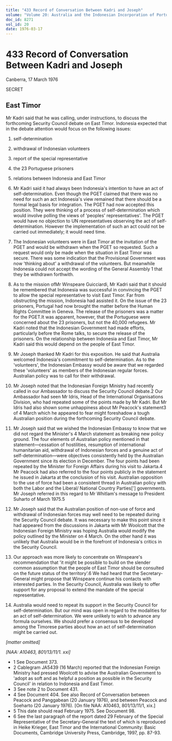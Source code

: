 ```yaml
---
title: "433 Record of Conversation Between Kadri and Joseph"
volume: "Volume 20: Australia and the Indonesian Incorporation of Portuguese Timor, 1974-1976"
doc_id: 8271
vol_id: 20
date: 1976-03-17
---
```


# 433 Record of Conversation Between Kadri and Joseph

Canberra, 17 March 1976

SECRET

## East Timor

Mr Kadri said that he was calling, under instructions, to discuss the forthcoming Security Council debate on East Timor. Indonesia expected that in the debate attention would focus on the following issues:

  1. self-determination
  2. withdrawal of Indonesian volunteers
  3. report of the special representative
  4. the 23 Portuguese prisoners
  5. relations between Indonesia and East Timor


  2. Mr Kadri said it had always been Indonesia's intention to have an act of self-determination. Even though the PGET claimed that there was no need for such an act Indonesia's view remained that there should be a formal legal basis for integration. The PGET had now accepted this position. They were thinking of a process of self-determination which would involve polling the views of 'peoples' representatives'. The PGET would have no objection to UN representatives observing the act of self-determination. However the implementation of such an act could not be carried out immediately; it would need time.
  3. The Indonesian volunteers were in East Timor at the invitation of the PGET and would be withdrawn when the PGET so requested. Such a request would only be made when the situation in East Timor was secure. There was some indication that the Provisional Government was now 'thinking about' a withdrawal of the volunteers. But meanwhile Indonesia could not accept the wording of the General Assembly 1 that they be withdrawn forthwith.
  4. As to the mission ofMr Winspeare Guicciardi, Mr Kadri said that it should be remembered that Indonesia was successful in convincing the PGET to allow the special representative to visit East Timor. Far from obstructing the mission, Indonesia had assisted it. On the issue of the 23 prisoners, Portugal had now brought the matter before the Human Rights Committee in Geneva. The release of the prisoners was a matter for the PGET.It was apparent, however, that the Portuguese were concerned about the 23 prisoners, but not the 40,000 refugees. Mr Kadri noted that the Indonesian Government had made efforts, particularly before the Rome talks, to secure the release of the prisoners. On the relationship between Indonesia and East Timor, Mr Kadri said this would depend on the people of East Timor.
  5. Mr Joseph thanked Mr Kadri for this exposition. He said that Australia welcomed Indonesia's commitment to self-determination. As to the 'volunteers', the Indonesian Embassy would be aware that we regarded these 'volunteers' as members of the Indonesian regular forces. Australian policy was to call for their withdrawal.
  6. Mr Joseph noted that the Indonesian Foreign Ministry had recently called in our Ambassador to discuss the Security Council debate.2 Our Ambassador had seen Mr Idris, Head of the International Organisations Division, who had repeated some of the points made by Mr Kadri. But Mr Idris had also shown some unhappiness about Mr Peacock's statement3 of 4 March which he appeared to fear might foreshadow a tough Australian position during the forthcoming Security Council debate.
  7. Mr Joseph said that we wished the Indonesian Embassy to know that we did not regard the Minister's 4 March statement as breaking new policy ground. The four elements of Australian policy mentioned in that statement—cessation of hostilities, resumption of international humanitarian aid, withdrawal of Indonesian forces and a genuine act of self­-determination—were objectives consistently held by the Australian Government since its election in December. The four points had been repeated by the Minister for Foreign Affairs during his visit to Jakarta.4 Mr Peacock had also referred to the four points publicly in the statement he issued in Jakarta at the conclusion of his visit. Australian opposition to the use of force had been a consistent thread in Australian policy with both the Labor and the Liberal/ National Country Parties['] governments. Mr Joseph referred in this regard to Mr Whitlam's message to President Suharto of March 1975.5
  8. Mr Joseph said that the Australian position of non-use of force and withdrawal of Indonesian forces may well need to be repeated during the Security Council debate. It was necessary to make this point since it had appeared from the discussions in Jakarta with Mr Woolcott that the Indonesian Foreign Ministry was hoping Australia would modify the policy outlined by the Minister on 4 March. On the other hand it was unlikely that Australia would be in the forefront of Indonesia's critics in the Security Council.
  9. Our approach was more likely to concentrate on Winspeare's recommendation that 'it might be possible to build on the slender common assumption that the people of East Timor should be consulted on the future status of the territory'.6 We had heard that the Secretary­-General might propose that Winspeare continue his contacts with interested parties. In the Security Council, Australia was likely to offer support for any proposal to extend the mandate of the special representative.
  10. Australia would need to repeat its support in the Security Council for self-determination. But our mind was open in regard to the modalities for an act of self-determination. We were unlikely to wish to advance any formula ourselves. We should prefer a consensus to be developed among the Timorese parties about how an act of self-determination might be carried out.



_[matter omitted]_

_[NAA: A10463, 801/13/11/1. xxi]_

  * 1 See Document 373.
  * 2 Cablegram JA5439 (16 March) reported that the Indonesian Foreign Ministry had pressed Woolcott to advise the Australian Government to 'adopt as soft and as helpful a position as possible in the Security Council' in relation to Indonesia and East Timor.
  * 3 See note 2 to Document 431.
  * 4 See Document 404. See also Record of Conversation between Peacock and Panggabean (20 January 1976), and between Peacock and Soeharto (20 January 1976). [On file NAA: A10463, 801/13/11/1, xix.]
  * 5 This date should read February 1975. See Document 98.
  * 6 See the last paragraph of the report dated 29 February of the Special Representative of the Secretary-General the text of which is reproduced in Heike Krieger, East Timor and the International Community: Basic Documents, Cambridge University Press, Cambridge, 1997, pp. 87-93.


